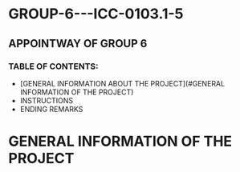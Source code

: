 # GROUP-6---ICC-0103.1-5
## APPOINTWAY OF GROUP 6

### TABLE OF CONTENTS:
* [GENERAL INFORMATION ABOUT THE PROJECT](#GENERAL INFORMATION OF THE PROJECT)
* INSTRUCTIONS
* ENDING REMARKS

# GENERAL INFORMATION OF THE PROJECT
